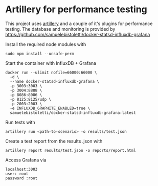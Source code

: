 # Artillery for performance testing
This project uses [artillery](https://github.com/artilleryio/artillery) and a couple of it's plugins for performance testing.
The database and monitoring is provided by https://github.com/samuelebistoletti/docker-statsd-influxdb-grafana

Install the required node modules with
```
sudo npm install --unsafe-perm
```

Start the container with InfluxDB + Grafana
```
docker run --ulimit nofile=66000:66000 \
  -d \
  --name docker-statsd-influxdb-grafana \
  -p 3003:3003 \
  -p 3004:8888 \
  -p 8086:8086 \
  -p 8125:8125/udp \
  -p 2003:2003 \
  -e INFLUXDB_GRAPHITE_ENABLED=true \
  samuelebistoletti/docker-statsd-influxdb-grafana:latest
 ```

Run tests with
```
artillery run <path-to-scenario> -o results/test.json
```

Create a test report from the results .json with
```
artillery report results/test.json -o reports/report.html
```

Access Grafana via
```
localhost:3003
user: root
password :root
```